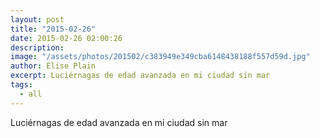 ```yaml
---
layout: post
title: "2015-02-26"
date: 2015-02-26 02:00:26
description: 
image: "/assets/photos/201502/c383949e349cba6148438188f557d59d.jpg"
author: Elise Plain
excerpt: Luciérnagas de edad avanzada en mi ciudad sin mar
tags: 
  - all
---
```


Luciérnagas de edad avanzada en mi ciudad sin mar
<p></p>
